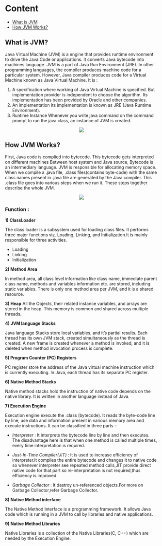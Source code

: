 # Content

* [What is JVM](#What-is-JVM-?)
* [How JVM Works?](#How-JVM-Works-?)



## What is JVM?
Java Virtual Machine (JVM) is a engine that provides runtime environment to drive the Java Code or applications. It converts Java bytecode into machines language. JVM is a part of Java Run Environment (JRE).
In other programming languages, the compiler produces machine code for a particular system. However, Java compiler produces code for a Virtual Machine known as Java Virtual Machine. 
It is :
1) A specification where working of Java Virtual Machine is specified. But implementation provider is independent to choose the algorithm. Its implementation has been provided by Oracle and other companies.
2) An implementation Its implementation is known as JRE (Java Runtime Environment).
3) Runtime Instance Whenever you write java command on the command prompt to run the java class, an instance of JVM is created.

<p align="center">
  <img src="https://github.com/oilmcut-2020/JavaClass/blob/master/Chapter-3%20JVM%20%26%20Architecture/jvm.png">
</p>

## How JVM Works?
First, Java code is complied into bytecode. This bytecode gets interpreted on different machines
Between host system and Java source, Bytecode is an intermediary language.
JVM is responsible for allocating memory space. When we compile a .java file, .class files(contains byte-code) with the same class names present in .java file are generated by the Java compiler. This .class file goes into various steps when we run it. These steps together describe the whole JVM.
<p align="center">
  <img src="https://github.com/oilmcut-2020/JavaClass/blob/master/Chapter-3%20JVM%20%26%20Architecture/java-arch.png">
</p>

### Function :

**1) ClassLoader**

The class loader is a subsystem used for loading class files. It performs three major functions viz. Loading, Linking, and Initialization.It is mainly responsible for three activities.

- Loading
- Linking
- Initialization

**2) Method Area**

In method area, all class level information like class name, immediate parent class name, methods and variables information etc. are stored, including static variables. There is only one method area per JVM, and it is a shared resource.

**3) Heap**
All the Objects, their related instance variables, and arrays are stored in the heap. This memory is common and shared across multiple threads.

**4) JVM language Stacks**

Java language Stacks store local variables, and it’s partial results. Each thread has its own JVM stack, created simultaneously as the thread is created. A new frame is created whenever a method is invoked, and it is deleted when method invocation process is complete.

**5)  Program Counter (PC) Registers**

PC register store the address of the Java virtual machine instruction which is currently executing. In Java, each thread has its separate PC register.

**6) Native Method Stacks**

Native method stacks hold the instruction of native code depends on the native library. It is written in another language instead of Java.

**7) Execution Engine**

Execution engine execute the .class (bytecode). It reads the byte-code line by line, use data and information present in various memory area and execute instructions. It can be classified in three parts :-

- *Interpreter* : It interprets the bytecode line by line and then executes. The disadvantage here is that when one method is called multiple times, every time interpretation is required.

- *Just-In-Time Compiler(JIT)* : It is used to increase efficiency of interpreter.It compiles the entire bytecode and changes it to native code so whenever interpreter see repeated method calls,JIT provide direct native code for that part so re-interpretation is not required,thus efficiency is improved.

- *Garbage Collector* : It destroy un-referenced objects.For more on Garbage Collector,refer Garbage Collector.

**8) Native Method interface**

The Native Method Interface is a programming framework. It allows Java code which is running in a JVM to call by libraries and native applications.

**9) Native Method Libraries**

Native Libraries is a collection of the Native Libraries(C, C++) which are needed by the Execution Engine. 
